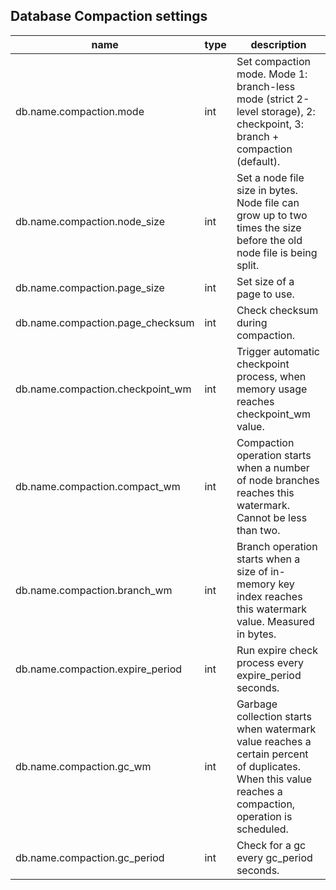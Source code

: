 
Database Compaction settings
----------------------------

| name | type | description  |
|---|---|---|
| db.name.compaction.mode | int | Set compaction mode. Mode 1: branch-less mode (strict 2-level storage), 2: checkpoint, 3: branch + compaction (default). |
| db.name.compaction.node\_size | int | Set a node file size in bytes. Node file can grow up to two times the size before the old node file is being split. |
| db.name.compaction.page\_size | int | Set size of a page to use. |
| db.name.compaction.page\_checksum | int | Check checksum during compaction. |
| db.name.compaction.checkpoint\_wm | int | Trigger automatic checkpoint process, when memory usage reaches checkpoint\_wm value. |
| db.name.compaction.compact\_wm | int | Compaction operation starts when a number of node branches reaches this watermark. Cannot be less than two. |
| db.name.compaction.branch\_wm | int | Branch operation starts when a size of in-memory key index reaches this watermark value. Measured in bytes. |
| db.name.compaction.expire\_period | int | Run expire check process every expire\_period seconds. |
| db.name.compaction.gc\_wm | int | Garbage collection starts when watermark value reaches a certain percent of duplicates. When this value reaches a compaction, operation is scheduled. |
| db.name.compaction.gc\_period | int | Check for a gc every gc\_period seconds. |
